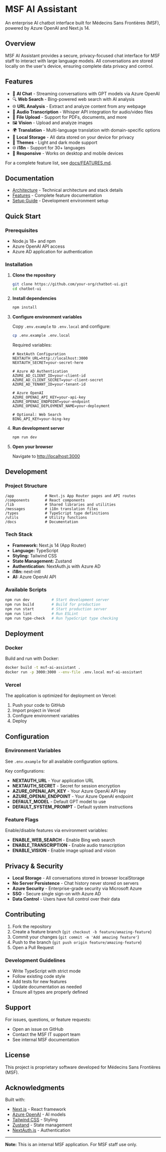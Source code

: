 # MSF AI Assistant

An enterprise AI chatbot interface built for Médecins Sans Frontières (MSF), powered by Azure OpenAI and Next.js 14.

## Overview

MSF AI Assistant provides a secure, privacy-focused chat interface for MSF staff to interact with large language models. All conversations are stored locally on the user's device, ensuring complete data privacy and control.

## Features

- 🤖 **AI Chat** - Streaming conversations with GPT models via Azure OpenAI
- 🔍 **Web Search** - Bing-powered web search with AI analysis
- 🌐 **URL Analysis** - Extract and analyze content from any webpage
- 🎤 **Audio Transcription** - Whisper API integration for audio/video files
- 📁 **File Upload** - Support for PDFs, documents, and more
- 🖼️ **Vision** - Upload and analyze images
- 🌍 **Translation** - Multi-language translation with domain-specific options
- 💾 **Local Storage** - All data stored on your device for privacy
- 🎨 **Themes** - Light and dark mode support
- 🌐 **i18n** - Support for 30+ languages
- 📱 **Responsive** - Works on desktop and mobile devices

For a complete feature list, see [docs/FEATURES.md](./docs/FEATURES.md).

## Documentation

- [Architecture](./docs/ARCHITECTURE.md) - Technical architecture and stack details
- [Features](./docs/FEATURES.md) - Complete feature documentation
- [Setup Guide](./docs/SETUP.md) - Development environment setup

## Quick Start

### Prerequisites

- Node.js 18+ and npm
- Azure OpenAI API access
- Azure AD application for authentication

### Installation

1. **Clone the repository**
   ```bash
   git clone https://github.com/your-org/chatbot-ui.git
   cd chatbot-ui
   ```

2. **Install dependencies**
   ```bash
   npm install
   ```

3. **Configure environment variables**

   Copy `.env.example` to `.env.local` and configure:
   ```bash
   cp .env.example .env.local
   ```

   Required variables:
   ```env
   # NextAuth Configuration
   NEXTAUTH_URL=http://localhost:3000
   NEXTAUTH_SECRET=your-secret-here

   # Azure AD Authentication
   AZURE_AD_CLIENT_ID=your-client-id
   AZURE_AD_CLIENT_SECRET=your-client-secret
   AZURE_AD_TENANT_ID=your-tenant-id

   # Azure OpenAI
   AZURE_OPENAI_API_KEY=your-api-key
   AZURE_OPENAI_ENDPOINT=your-endpoint
   AZURE_OPENAI_DEPLOYMENT_NAME=your-deployment

   # Optional: Web Search
   BING_API_KEY=your-bing-key
   ```

4. **Run development server**
   ```bash
   npm run dev
   ```

5. **Open your browser**

   Navigate to [http://localhost:3000](http://localhost:3000)

## Development

### Project Structure

```
/app              # Next.js App Router pages and API routes
/components       # React components
/lib              # Shared libraries and utilities
/messages         # i18n translation files
/types            # TypeScript type definitions
/utils            # Utility functions
/docs             # Documentation
```

### Tech Stack

- **Framework:** Next.js 14 (App Router)
- **Language:** TypeScript
- **Styling:** Tailwind CSS
- **State Management:** Zustand
- **Authentication:** NextAuth.js with Azure AD
- **i18n:** next-intl
- **AI:** Azure OpenAI API

### Available Scripts

```bash
npm run dev          # Start development server
npm run build        # Build for production
npm run start        # Start production server
npm run lint         # Run ESLint
npm run type-check   # Run TypeScript type checking
```

## Deployment

### Docker

Build and run with Docker:

```bash
docker build -t msf-ai-assistant .
docker run -p 3000:3000 --env-file .env.local msf-ai-assistant
```

### Vercel

The application is optimized for deployment on Vercel:

1. Push your code to GitHub
2. Import project in Vercel
3. Configure environment variables
4. Deploy

## Configuration

### Environment Variables

See `.env.example` for all available configuration options.

Key configurations:
- **NEXTAUTH_URL** - Your application URL
- **NEXTAUTH_SECRET** - Secret for session encryption
- **AZURE_OPENAI_API_KEY** - Your Azure OpenAI API key
- **AZURE_OPENAI_ENDPOINT** - Your Azure OpenAI endpoint
- **DEFAULT_MODEL** - Default GPT model to use
- **DEFAULT_SYSTEM_PROMPT** - Default system instructions

### Feature Flags

Enable/disable features via environment variables:
- **ENABLE_WEB_SEARCH** - Enable Bing web search
- **ENABLE_TRANSCRIPTION** - Enable audio transcription
- **ENABLE_VISION** - Enable image upload and vision

## Privacy & Security

- **Local Storage** - All conversations stored in browser localStorage
- **No Server Persistence** - Chat history never stored on servers
- **Azure Security** - Enterprise-grade security via Microsoft Azure
- **SSO** - Secure single sign-on with Azure AD
- **Data Control** - Users have full control over their data

## Contributing

1. Fork the repository
2. Create a feature branch (`git checkout -b feature/amazing-feature`)
3. Commit your changes (`git commit -m 'Add amazing feature'`)
4. Push to the branch (`git push origin feature/amazing-feature`)
5. Open a Pull Request

### Development Guidelines

- Write TypeScript with strict mode
- Follow existing code style
- Add tests for new features
- Update documentation as needed
- Ensure all types are properly defined

## Support

For issues, questions, or feature requests:
- Open an issue on GitHub
- Contact the MSF IT support team
- See internal MSF documentation

## License

This project is proprietary software developed for Médecins Sans Frontières (MSF).

## Acknowledgments

Built with:
- [Next.js](https://nextjs.org/) - React framework
- [Azure OpenAI](https://azure.microsoft.com/en-us/products/ai-services/openai-service) - AI models
- [Tailwind CSS](https://tailwindcss.com/) - Styling
- [Zustand](https://github.com/pmndrs/zustand) - State management
- [NextAuth.js](https://next-auth.js.org/) - Authentication

---

**Note:** This is an internal MSF application. For MSF staff use only.
